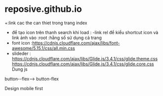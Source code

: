 # reposive.github.io
+:link cac the can thiet trong trang index 

+ để tạo icon trên thanh search khi load : 
    -link rel để kiểu shortcut icon và link ảnh vào 
:root :hằng số sử dụng cả trang 
+ font icon :https://cdnjs.cloudflare.com/ajax/libs/font-awesome/5.15.1/css/all.min.css
+ slideder : https://cdnjs.cloudflare.com/ajax/libs/Glide.js/3.4.1/css/glide.theme.css
             https://cdnjs.cloudflare.com/ajax/libs/Glide.js/3.4.1/css/glide.core.css
             Dung js


button--flex--> button-flex

Design mobile first

